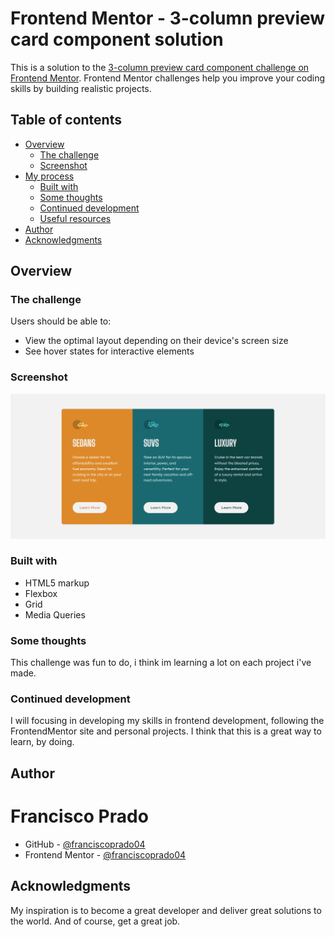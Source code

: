 # Frontend Mentor - 3-column preview card component solution

This is a solution to the [3-column preview card component challenge on Frontend Mentor](https://www.frontendmentor.io/challenges/3column-preview-card-component-pH92eAR2-). Frontend Mentor challenges help you improve your coding skills by building realistic projects.

## Table of contents

- [Overview](#overview)
  - [The challenge](#the-challenge)
  - [Screenshot](#screenshot)
- [My process](#my-process)
  - [Built with](#built-with)
  - [Some thoughts](#some-thoughts)
  - [Continued development](#continued-development)
  - [Useful resources](#useful-resources)
- [Author](#author)
- [Acknowledgments](#acknowledgments)

## Overview

### The challenge

Users should be able to:

- View the optimal layout depending on their device's screen size
- See hover states for interactive elements

### Screenshot

![](./images/bg-main.png)

### Built with

- HTML5 markup
- Flexbox
- Grid
- Media Queries

### Some thoughts

This challenge was fun to do, i think im learning a lot on each project i've made.

### Continued development

I will focusing in developing my skills in frontend development, following the FrontendMentor site and personal projects.
I think that this is a great way to learn, by doing.

## Author

# Francisco Prado

- GitHub - [@franciscoprado04](https://github.com/franciscoprado4)
- Frontend Mentor - [@franciscoprado04](https://www.frontendmentor.io/profile/franciscoprado4)

## Acknowledgments

My inspiration is to become a great developer and deliver great solutions to the world. And of course, get a great job.
